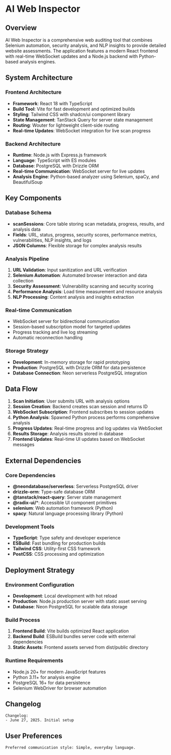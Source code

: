 # AI Web Inspector

## Overview

AI Web Inspector is a comprehensive web auditing tool that combines Selenium automation, security analysis, and NLP insights to provide detailed website assessments. The application features a modern React frontend with real-time WebSocket updates and a Node.js backend with Python-based analysis engines.

## System Architecture

### Frontend Architecture
- **Framework**: React 18 with TypeScript
- **Build Tool**: Vite for fast development and optimized builds
- **Styling**: Tailwind CSS with shadcn/ui component library
- **State Management**: TanStack Query for server state management
- **Routing**: Wouter for lightweight client-side routing
- **Real-time Updates**: WebSocket integration for live scan progress

### Backend Architecture
- **Runtime**: Node.js with Express.js framework
- **Language**: TypeScript with ES modules
- **Database**: PostgreSQL with Drizzle ORM
- **Real-time Communication**: WebSocket server for live updates
- **Analysis Engine**: Python-based analyzer using Selenium, spaCy, and BeautifulSoup

## Key Components

### Database Schema
- **scanSessions**: Core table storing scan metadata, progress, results, and analysis data
- **Fields**: URL, status, progress, security scores, performance metrics, vulnerabilities, NLP insights, and logs
- **JSON Columns**: Flexible storage for complex analysis results

### Analysis Pipeline
1. **URL Validation**: Input sanitization and URL verification
2. **Selenium Automation**: Automated browser interaction and data collection
3. **Security Assessment**: Vulnerability scanning and security scoring
4. **Performance Analysis**: Load time measurement and resource analysis
5. **NLP Processing**: Content analysis and insights extraction

### Real-time Communication
- WebSocket server for bidirectional communication
- Session-based subscription model for targeted updates
- Progress tracking and live log streaming
- Automatic reconnection handling

### Storage Strategy
- **Development**: In-memory storage for rapid prototyping
- **Production**: PostgreSQL with Drizzle ORM for data persistence
- **Database Connection**: Neon serverless PostgreSQL integration

## Data Flow

1. **Scan Initiation**: User submits URL with analysis options
2. **Session Creation**: Backend creates scan session and returns ID
3. **WebSocket Subscription**: Frontend subscribes to session updates
4. **Python Analysis**: Spawned Python process performs comprehensive analysis
5. **Progress Updates**: Real-time progress and log updates via WebSocket
6. **Results Storage**: Analysis results stored in database
7. **Frontend Updates**: Real-time UI updates based on WebSocket messages

## External Dependencies

### Core Dependencies
- **@neondatabase/serverless**: Serverless PostgreSQL driver
- **drizzle-orm**: Type-safe database ORM
- **@tanstack/react-query**: Server state management
- **@radix-ui/***: Accessible UI component primitives
- **selenium**: Web automation framework (Python)
- **spacy**: Natural language processing library (Python)

### Development Tools
- **TypeScript**: Type safety and developer experience
- **ESBuild**: Fast bundling for production builds
- **Tailwind CSS**: Utility-first CSS framework
- **PostCSS**: CSS processing and optimization

## Deployment Strategy

### Environment Configuration
- **Development**: Local development with hot reload
- **Production**: Node.js production server with static asset serving
- **Database**: Neon PostgreSQL for scalable data storage

### Build Process
1. **Frontend Build**: Vite builds optimized React application
2. **Backend Build**: ESBuild bundles server code with external dependencies
3. **Static Assets**: Frontend assets served from dist/public directory

### Runtime Requirements
- Node.js 20+ for modern JavaScript features
- Python 3.11+ for analysis engine
- PostgreSQL 16+ for data persistence
- Selenium WebDriver for browser automation

## Changelog

```
Changelog:
- June 27, 2025. Initial setup
```

## User Preferences

```
Preferred communication style: Simple, everyday language.
```
